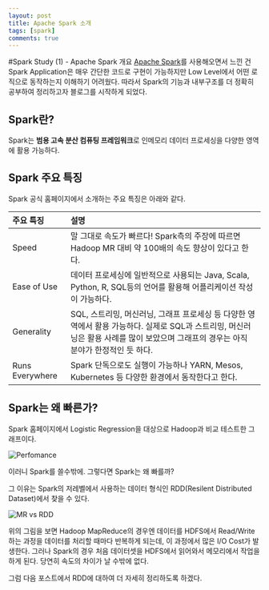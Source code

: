 ```yaml
---
layout: post
title: Apache Spark 소개
tags: [spark]
comments: true
---
```



#Spark Study (1) - Apache Spark 개요
[Apache Spark](http://spark.apache.org//)를 사용해오면서 느낀 건 Spark Application은 매우 간단한 코드로 구현이 가능하지만 Low Level에서 어떤 로직으로 동작하는지 이해하기 어려웠다.
따라서 Spark의 기능과 내부구조를 더 정확히 공부하여 정리하고자 블로그를 시작하게 되었다.

## Spark란?
Spark는 **범용 고속 분산 컴퓨팅 프레임워크**로 인메모리 데이터 프로세싱을 다양한 영역에 활용 가능하다.

## Spark 주요 특징
Spark 공식 홈페이지에서 소개하는 주요 특징은 아래와 같다.

| 주요 특징 | 설명 |
| :---- |:--- |
| Speed | 말 그대로 속도가 빠르다! Spark측의 주장에 따르면 Hadoop MR 대비 약 100배의 속도 향상이 있다고 한다. |
| Ease of Use | 데이터 프로세싱에 일반적으로 사용되는 Java, Scala, Python, R, SQL등의 언어를 활용해 어플리케이션 작성이 가능하다. | 
| Generality | SQL, 스트리밍, 머신러닝, 그래프 프로세싱 등 다양한 영역에서 활용 가능하다. 실제로 SQL과 스트리밍, 머신러닝은 활용 사례를 많이 보았으며 그래프의 경우는 아직 분야가 한정적인 듯 하다. |
| Runs Everywhere | Spark 단독으로도 실행이 가능하나 YARN, Mesos, Kubernetes 등 다양한 환경에서 동작한다고 한다. |

## Spark는 왜 빠른가?
Spark 홈페이지에서 Logistic Regression을 대상으로 Hadoop과 비교 테스트한 그래프이다.

![Perfomance](https://spark.apache.org/images/logistic-regression.png)

이러니 Spark를 쓸수밖에. 그렇다면 Spark는 왜 빠를까?

그 이유는 Spark의 저레벨에서 사용하는 데이터 형식인 RDD(Resilent Distributed Dataset)에서 찾을 수 있다.

![MR vs RDD](http://www.lab41.org/wp-content/uploads/2016/02/Screen-Shot-2016-02-01-at-2.16.29-PM.png)

위의 그림을 보면 Hadoop MapReduce의 경우엔 데이터를 HDFS에서 Read/Write하는 과정을 데이터를 처리할 때마다 반복하게 되는데, 이 과정에서 많은 I/O Cost가 발생한다.
그러나 Spark의 경우 처음 데이터셋을 HDFS에서 읽어와서 메모리에서 작업을 하게 된다. 당연히 속도의 차이가 날 수밖에 없다.

그럼 다음 포스트에서 RDD에 대하여 더 자세히 정리하도록 하겠다.


